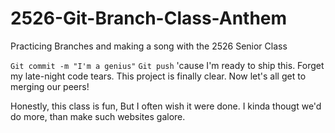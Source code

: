 # 2526-Git-Branch-Class-Anthem
Practicing Branches and making a song with the 2526 Senior Class

`Git commit -m "I'm a genius"`
`Git push` 'cause I'm ready to ship this.
Forget my late-night code tears.
This project is finally clear.
Now let's all get to merging our peers!

Honestly, this class is fun,
But I often wish it were done.
I kinda thougt we'd do more,
than make such websites galore.
